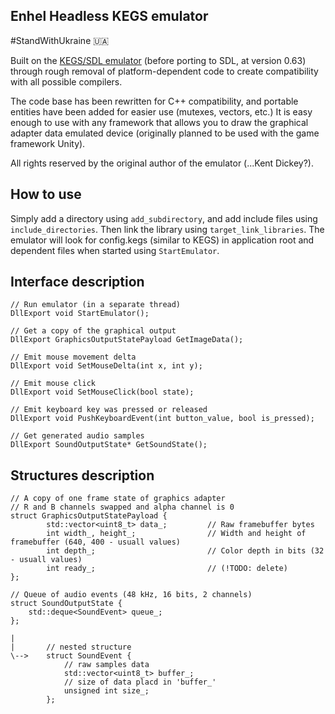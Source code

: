 ## Enhel Headless KEGS emulator

#StandWithUkraine 🇺🇦

Built on the [KEGS/SDL emulator](http://devernay.free.fr/apple2/) (before porting to SDL, at version 0.63) through rough removal of platform-dependent code to create compatibility with all possible compilers.

The code base has been rewritten for C++ compatibility, and portable entities have been added for easier use (mutexes, vectors, etc.)
It is easy enough to use with any framework that allows you to draw the graphical adapter data emulated device (originally planned to be used with the game framework Unity).

All rights reserved by the original author of the emulator (...Kent Dickey?).

## How to use

Simply add a directory using `add_subdirectory`, and add include files using `include_directories`. Then link the library using `target_link_libraries`.
The emulator will look for config.kegs (similar to KEGS) in application root and dependent files when started using `StartEmulator`.

## Interface description

```
// Run emulator (in a separate thread)
DllExport void StartEmulator();

// Get a copy of the graphical output 
DllExport GraphicsOutputStatePayload GetImageData();

// Emit mouse movement delta
DllExport void SetMouseDelta(int x, int y);

// Emit mouse click
DllExport void SetMouseClick(bool state);

// Emit keyboard key was pressed or released
DllExport void PushKeyboardEvent(int button_value, bool is_pressed);

// Get generated audio samples 
DllExport SoundOutputState* GetSoundState();

```

## Structures description


```
// A copy of one frame state of graphics adapter 
// R and B channels swapped and alpha channel is 0
struct GraphicsOutputStatePayload {
        std::vector<uint8_t> data_;         // Raw framebuffer bytes 
        int width_, height_;                // Width and height of framebuffer (640, 400 - usuall values)
        int depth_;                         // Color depth in bits (32 - usuall values)
        int ready_;                         // (!TODO: delete)
};

// Queue of audio events (48 kHz, 16 bits, 2 channels)
struct SoundOutputState {
    std::deque<SoundEvent> queue_;
};

|
|       // nested structure
\-->    struct SoundEvent {
            // raw samples data
            std::vector<uint8_t> buffer_;
            // size of data placd in 'buffer_'
            unsigned int size_;
        };

```
